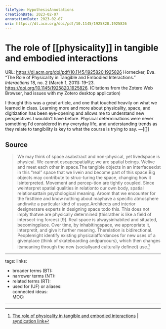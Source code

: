 ```yaml
---
fileType: HypothesisAnnotations
creationDate: 2023-02-07 
annotationDate: 2023-02-07
uri: https://dl.acm.org/doi/pdf/10.1145/1925820.1925826
---
```

# The role of [[physicality]] in tangible and embodied interactions
URL: https://dl.acm.org/doi/pdf/10.1145/1925820.1925826
Hornecker, Eva. “The Role of Physicality in Tangible and Embodied Interactions.” _Interactions_ 18, no. 2 (March 1, 2011): 19–23. https://doi.org/10.1145/1925820.1925826.
(Citations from the Zotero Web Browser, had issues with my Zotero desktop application)

I thought this was a great article, and one that touched heavily on what we learned in class. Learning more and more about physicality, space, and digitization has been eye-opening and allows me to understand new perspectives I wouldn't have before. Physical determinations were never something I'd considered in my everyday life, and understanding trends as they relate to tangibility is key to what the course is trying to say. 
&mdash;[[]]

## Source 
> We may think of space asabstract and non-physical, yet livedspace is physical. We cannot escapespatiality; we are spatial beings. Welive and meet each other in space.The tangible objects in an interfaceexist in this “real” space that we livein and become part of this space.Big objects may contribute to struc-turing the space, changing how it isinterpreted. Movement and percep-tion are tightly coupled. Since weinterpret spatial qualities in relationto our own body, spatial relationsattain psychological meaning. Aroom that we encounter for the firsttime and know nothing about mayhave a specific atmosphere andinvite a particular kind of usage.Architects and interior designersare experts in designing space todo this. This does not imply thatwe are physically determined (thisrather is like a field of intersect-ing forces) [9]. Real space is alwaysinhabited and situated, becomingplace. Over time, by inhabitingspace, we appropriate it, interpretit, and give it further meaning. Therelation is bidirectional. Peoplemight identify existing physicalaffordances for new uses of a givenplace (think of skateboarding andparcours), which then changes itsmeaning through the new (sociallyand culturally defined) use.[^1]

[^1]: [The role of physicality in tangible and embodied interactions](https://dl.acm.org/doi/pdf/10.1145/1925820.1925826) | [syndication link](Atomic%20Note%201.md) 



---
tags: 
links:  
- broader terms (BT):  
- narrower terms (NT):  
- related terms (RT):  
- used for (UF) or aliases:  
connected ideas:  
MOC:  

---
